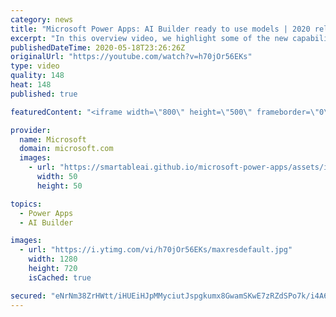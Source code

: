 ```yaml
---
category: news
title: "Microsoft Power Apps: AI Builder ready to use models | 2020 release wave 1 overview"
excerpt: "In this overview video, we highlight some of the new capabilities included in the latest update to Microsoft Power Apps, AI Builder ready to use models.     Here are the capabilities covered:   • Entity extraction helps you by identifying and extracting people, dates, places, locations, etc. from text"
publishedDateTime: 2020-05-18T23:26:26Z
originalUrl: "https://youtube.com/watch?v=h70jOr56EKs"
type: video
quality: 148
heat: 148
published: true

featuredContent: "<iframe width=\"800\" height=\"500\" frameborder=\"0\" src=\"https://www.youtube.com/embed/h70jOr56EKs\" allow=\"accelerometer; autoplay; encrypted-media; gyroscope; picture-in-picture\" allowfullscreen></iframe>"

provider:
  name: Microsoft
  domain: microsoft.com
  images:
    - url: "https://smartableai.github.io/microsoft-power-apps/assets/images/organizations/microsoft.com-50x50.jpg"
      width: 50
      height: 50

topics:
  - Power Apps
  - AI Builder

images:
  - url: "https://i.ytimg.com/vi/h70jOr56EKs/maxresdefault.jpg"
    width: 1280
    height: 720
    isCached: true

secured: "eNrNm38ZrHWtt/iHUEiHJpMMyciutJspgkumx8GwamSKwE7zRZdSPo7k/i4A68gb/+lDkgt/bbuvJx7IrnZLt2agvNeLhw1JwUqCP9zxC5vqKnhEBfkMD9PYrttzU/djF8ODw7YU+7fMjSydA+4AdiIuYHBcmOFg29DatNoj1EQdvh/JpUXORu2cw69PFrDjLgjGtLwO9gx9imbk3XEYUIcDvSg7B5eimMPvz2b83eoMoKYwknoefGFF5YHzWhda4p3xfj2L4x1pKm9I3ya2qCjhv54SFxzhdXCRHmu8w8JQGU2T9gB664bVk3KiwPLeCzoVn/RNy2iA0k+B35EQEui9jzi2YsQz0GmU1N+HynKbhOmQ4hbTYU51FVngG4tEDEzKF2y2zPiyktiK2B9PRBxcqKz6uAK+9+DtJZKaOLM=;Os5YmCTTvD5gB6hIXMwpXw=="
---
```


